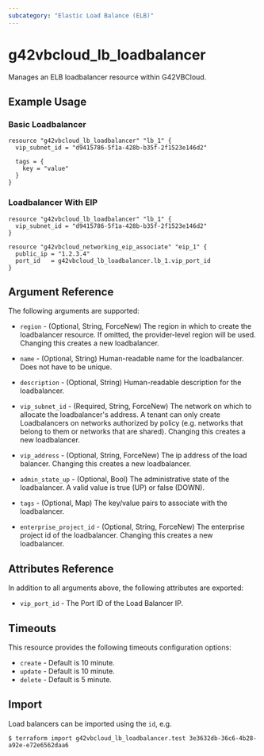 ```yaml
---
subcategory: "Elastic Load Balance (ELB)"
---
```


# g42vbcloud_lb_loadbalancer

Manages an ELB loadbalancer resource within G42VBCloud.

## Example Usage

### Basic Loadbalancer

```hcl
resource "g42vbcloud_lb_loadbalancer" "lb_1" {
  vip_subnet_id = "d9415786-5f1a-428b-b35f-2f1523e146d2"

  tags = {
    key = "value"
  }
}
```

### Loadbalancer With EIP

```hcl
resource "g42vbcloud_lb_loadbalancer" "lb_1" {
  vip_subnet_id = "d9415786-5f1a-428b-b35f-2f1523e146d2"
}

resource "g42vbcloud_networking_eip_associate" "eip_1" {
  public_ip = "1.2.3.4"
  port_id   = g42vbcloud_lb_loadbalancer.lb_1.vip_port_id
}
```

## Argument Reference

The following arguments are supported:

* `region` - (Optional, String, ForceNew) The region in which to create the loadbalancer resource. If omitted, the
  provider-level region will be used. Changing this creates a new loadbalancer.

* `name` - (Optional, String) Human-readable name for the loadbalancer. Does not have to be unique.

* `description` - (Optional, String) Human-readable description for the loadbalancer.

* `vip_subnet_id` - (Required, String, ForceNew) The network on which to allocate the loadbalancer's address. A tenant
  can only create Loadbalancers on networks authorized by policy (e.g. networks that belong to them or networks that are
  shared). Changing this creates a new loadbalancer.

* `vip_address` - (Optional, String, ForceNew) The ip address of the load balancer. Changing this creates a new
  loadbalancer.

* `admin_state_up` - (Optional, Bool) The administrative state of the loadbalancer. A valid value is true (UP) or
  false (DOWN).

* `tags` - (Optional, Map) The key/value pairs to associate with the loadbalancer.

* `enterprise_project_id` - (Optional, String, ForceNew) The enterprise project id of the loadbalancer. Changing this
  creates a new loadbalancer.

## Attributes Reference

In addition to all arguments above, the following attributes are exported:

* `vip_port_id` - The Port ID of the Load Balancer IP.

## Timeouts

This resource provides the following timeouts configuration options:

* `create` - Default is 10 minute.
* `update` - Default is 10 minute.
* `delete` - Default is 5 minute.

## Import

Load balancers can be imported using the `id`, e.g.

```
$ terraform import g42vbcloud_lb_loadbalancer.test 3e3632db-36c6-4b28-a92e-e72e6562daa6
```